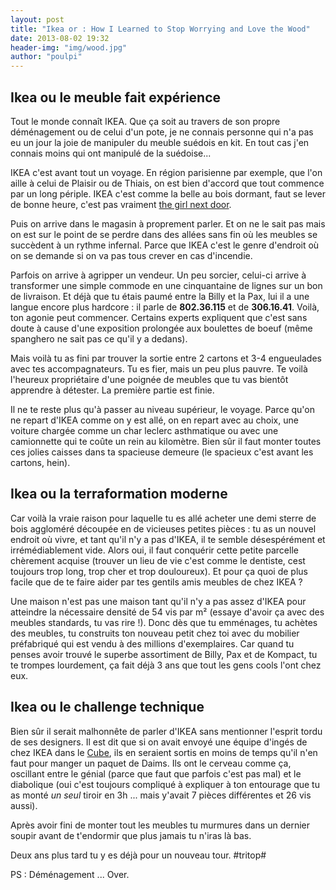 ```yaml
---
layout: post
title: "Ikea or : How I Learned to Stop Worrying and Love the Wood"
date: 2013-08-02 19:32
header-img: "img/wood.jpg"
author: "poulpi"
---
```


## Ikea ou le meuble fait expérience

Tout le monde connaît IKEA. Que ça soit au travers de son propre déménagement ou de celui d'un pote, je ne connais personne
 qui n'a pas eu un jour la joie de manipuler du meuble suédois en kit. En tout cas j'en connais moins qui ont manipulé de la suédoise...

IKEA c'est avant tout un voyage. En région parisienne par exemple, que l'on aille à celui de Plaisir ou de Thiais, on est bien d'accord que tout commence par un 
long périple. IKEA c'est comme la belle au bois dormant,  faut se lever de bonne heure, c'est pas vraiment [the girl next door](http://www.imdb.com/title/tt0265208/). 

Puis on arrive dans le magasin à proprement parler. Et on ne le sait pas mais on est sur le point de se perdre
 dans des allées sans fin où les meubles se succèdent à un rythme infernal. Parce que IKEA c'est le genre d'endroit
 où on se demande si on va pas tous crever en cas d'incendie.

Parfois on arrive à agripper un vendeur. Un peu sorcier, celui-ci arrive à transformer une simple commode en une cinquantaine
 de lignes sur un bon de livraison. Et déjà que tu étais paumé entre la Billy et la Pax, lui il a une langue encore plus 
 hardcore : il parle de **802.36.115** et de **306.16.41**. Voilà, ton agonie peut commencer. Certains experts expliquent que c'est
 sans doute à cause d'une exposition prolongée aux boulettes de boeuf (même spanghero ne sait pas ce qu'il y a dedans). 

Mais voilà tu as fini par trouver la sortie entre 2 cartons et 3-4 engueulades avec tes accompagnateurs. Tu es fier, mais un 
peu plus pauvre. Te voilà l'heureux propriétaire d'une poignée de meubles que tu vas bientôt apprendre à détester. La première partie est finie. 

Il ne te reste plus qu'à passer au niveau supérieur, le voyage. Parce qu'on ne repart d'IKEA comme on y est allé, on en repart 
avec au choix, une voiture chargée comme un char leclerc asthmatique ou avec une camionnette qui te coûte un rein au kilomètre.
 Bien sûr il faut monter toutes ces jolies caisses dans ta spacieuse demeure (le spacieux c'est avant les cartons, hein).

## Ikea ou la terraformation moderne 

Car voilà la vraie raison pour laquelle tu es allé acheter une demi sterre de bois aggloméré découpée en de vicieuses petites 
pièces : tu as un nouvel endroit où vivre, et tant qu'il n'y a pas d'IKEA, il te semble désespérément et irrémédiablement vide. 
Alors oui, il faut conquérir cette petite parcelle chèrement acquise (trouver un lieu de vie c'est comme le dentiste, cest toujours trop long, trop cher et trop douloureux).
 Et pour ça quoi de plus facile que de te faire aider par tes gentils amis meubles de chez IKEA ?

Une maison n'est pas une maison tant qu'il n'y a pas assez d'IKEA pour atteindre la nécessaire densité de 54 vis par m² (essaye 
d'avoir ça avec des meubles standards, tu vas rire !). Donc dès que tu emménages, tu achètes des meubles, tu construits ton nouveau
 petit chez toi avec du mobilier préfabriqué qui est vendu à des millions d'exemplaires. Car quand tu penses avoir trouvé le superbe
 assortiment de Billy, Pax et de Kompact, tu te trompes lourdement, ça fait déjà 3 ans que tout les gens cools l'ont chez eux.

## Ikea ou le challenge technique

Bien sûr il serait malhonnête de parler d'IKEA sans mentionner l'esprit tordu de ses designers. Il est dit que si on avait envoyé une
 équipe d'ingés de chez IKEA dans le [Cube](http://www.imdb.com/title/tt0123755/), ils en seraient sortis en moins de temps qu'il n'en faut pour manger un paquet de Daims. Ils
 ont le cerveau comme ça, oscillant entre le génial (parce que faut que parfois c'est pas mal) et le diabolique (oui c'est toujours 
 compliqué à expliquer à ton entourage que tu as monté *un seul* tiroir en 3h ... mais y'avait 7 pièces différentes et 26 vis aussi).

Après avoir fini de monter tout les meubles tu murmures dans un dernier soupir avant de t'endormir que plus jamais tu n'iras là bas.

Deux ans plus tard tu y es déjà pour un nouveau tour. #tritop#

PS : Déménagement ... Over.
